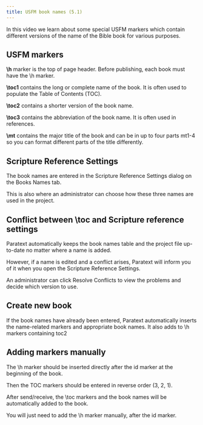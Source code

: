 ```yaml
---
title: USFM book names (5.1)
---
```


In this video we learn about some special USFM markers which contain different versions of the name of the Bible book for various purposes.

## USFM markers

**\\h** marker is the top of page header. Before publishing, each book must have the \\h marker.

**\\toc1** contains the long or complete name of the book. It is often used to populate the Table of Contents (TOC).

**\\toc2** contains a shorter version of the book name.

**\\toc3** contains the abbreviation of the book name. It is often used in references.

**\\mt** contains the major title of the book and can be in up to four parts mt1-4 so you can format different parts of the title differently.

## Scripture Reference Settings

The book names are entered in the Scripture Reference Settings dialog on the Books Names tab.

This is also where an administrator can choose how these three names are used in the project.

## Conflict between \\toc and Scripture reference settings

Paratext automatically keeps the book names table and the project file up-to-date no matter where a name is added.

However, if a name is edited and a conflict arises, Paratext will inform you of it when you open the Scripture Reference Settings.

An administrator can click Resolve Conflicts to view the problems and decide which version to use.

## Create new book

If the book names have already been entered, Paratext automatically inserts the name-related markers and appropriate book names. It also adds to \\h markers containing toc2

## Adding markers manually

The \\h marker should be inserted directly after the id marker at the beginning of the book.

Then the TOC markers should be entered in reverse order (3, 2, 1).

After send/receive, the \\toc markers and the book names will be automatically added to the book.

You will just need to add the \\h marker manually, after the id marker.

